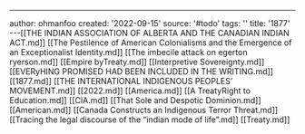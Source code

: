 ---
author: ohmanfoo
created: '2022-09-15'
source: '#todo'
tags: ''
title: '1877'
---[[THE INDIAN ASSOCIATION OF ALBERTA AND THE CANADIAN INDIAN ACT.md]]
[[The Pestilence of American Colonialisms and the Emergence of an Exceptionalist Identity.md]]
[[The imbecile attack on egerton ryerson.md]]
[[Empire byTreaty.md]]
[[Interpretive Sovereignty.md]]
[[EVERyHING PROMISED HAD BEEN INCLUDED IN THE WRITING.md]]
[[1877.md]]
[[THE INTERNATIONAL INDIGENOUS PEOPLES’ MOVEMENT.md]]
[[2022.md]]
[[America.md]]
[[A TreatyRight to Education.md]]
[[CIA.md]]
[[That Sole and Despotic Dominion.md]]
[[American.md]]
[[Canada Constructs an Indigenous Terror Threat.md]]
[[Tracing the legal discourse of the “indian mode of life”.md]]
[[Treaty.md]]
